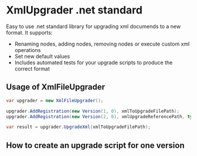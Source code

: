 # XmlUpgrader .net standard
Easy to use .net standard library for upgrading xml documends to a new format. It supports:
* Renaming nodes, adding nodes, removing nodes or execute custom xml operations
* Set new default values
* Includes automated tests for your upgrade scripts to produce the correct format


## Usage of XmlFileUpgrader
```c#
var upgrader = new XmlFileUpgrader();

upgrader.AddRegistration(new Version(1, 0), xmlToUpgradeFilePath);
upgrader.AddRegistration(new Version(2, 0), xmlUpgradeReferencePath, typeof(ExamtpleConfigV2));

var result = upgrader.UpgradeXml(xmlToUpgradeFilePath);
```
## How to create an upgrade script for one version
